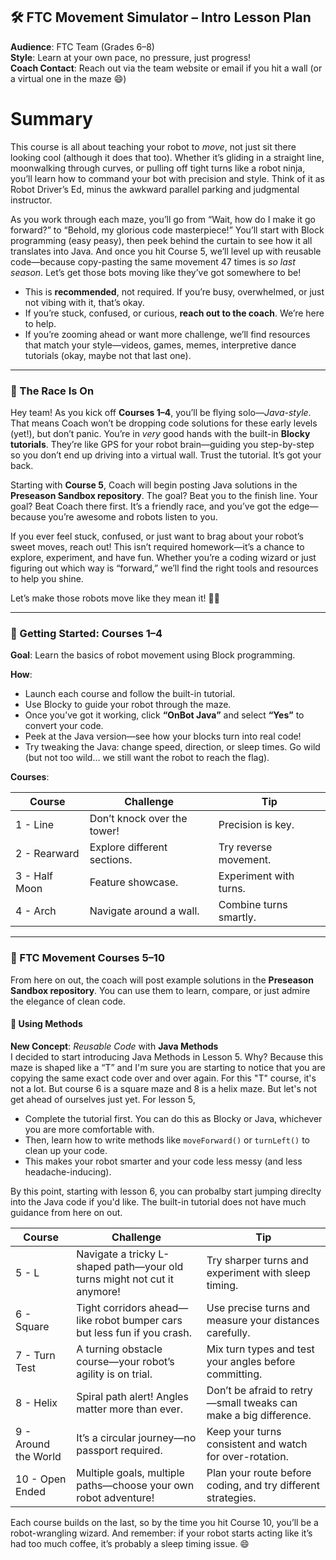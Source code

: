 ## 🛠 FTC Movement Simulator – Intro Lesson Plan  

**Audience**: FTC Team (Grades 6–8)  
**Style**: Learn at your own pace, no pressure, just progress!  
**Coach Contact**: Reach out via the team website or email if you hit a wall (or a virtual one in the maze 😄)

# Summary

This course is all about teaching your robot to *move*, not just sit there looking cool (although it does that too). Whether it’s gliding in a straight line, moonwalking through curves, or pulling off tight turns like a robot ninja, you’ll learn how to command your bot with precision and style. Think of it as Robot Driver’s Ed, minus the awkward parallel parking and judgmental instructor.

As you work through each maze, you’ll go from “Wait, how do I make it go forward?” to “Behold, my glorious code masterpiece!” You’ll start with Block programming (easy peasy), then peek behind the curtain to see how it all translates into Java. And once you hit Course 5, we’ll level up with reusable code—because copy-pasting the same movement 47 times is *so last season*. Let’s get those bots moving like they’ve got somewhere to be!

- This is **recommended**, not required. If you’re busy, overwhelmed, or just not vibing with it, that’s okay.
- If you’re stuck, confused, or curious, **reach out to the coach**. We’re here to help.
- If you’re zooming ahead or want more challenge, we’ll find resources that match your style—videos, games, memes, interpretive dance tutorials (okay, maybe not that last one).

---

### 🏁 The Race Is On

Hey team! As you kick off **Courses 1–4**, you’ll be flying solo—*Java-style*. That means Coach won’t be dropping code solutions for these early levels (yet!), but don’t panic. You’re in *very* good hands with the built-in **Blocky tutorials**. They’re like GPS for your robot brain—guiding you step-by-step so you don’t end up driving into a virtual wall. Trust the tutorial. It’s got your back.

Starting with **Course 5**, Coach will begin posting Java solutions in the **Preseason Sandbox repository**. The goal? Beat you to the finish line. Your goal? Beat Coach there first. It’s a friendly race, and you’ve got the edge—because you’re awesome and robots listen to you.

If you ever feel stuck, confused, or just want to brag about your robot’s sweet moves, reach out! This isn’t required homework—it’s a chance to explore, experiment, and have fun. Whether you’re a coding wizard or just figuring out which way is “forward,” we’ll find the right tools and resources to help you shine.

Let’s make those robots move like they mean it! 🤖💨

---

### 🚀 Getting Started: Courses 1–4  

**Goal**: Learn the basics of robot movement using Block programming.  

**How**:

- Launch each course and follow the built-in tutorial.
- Use Blocky to guide your robot through the maze.
- Once you’ve got it working, click **“OnBot Java”** and select **“Yes”** to convert your code.
- Peek at the Java version—see how your blocks turn into real code!
- Try tweaking the Java: change speed, direction, or sleep times. Go wild (but not too wild… we still want the robot to reach the flag).

**Courses**:

| Course | Challenge | Tip |
|--------|-----------|-----|
| 1 - Line | Don’t knock over the tower! | Precision is key. |
| 2 - Rearward | Explore different sections. | Try reverse movement. |
| 3 - Half Moon | Feature showcase. | Experiment with turns. |
| 4 - Arch | Navigate around a wall. | Combine turns smartly. |

---

### 🧩 FTC Movement Courses 5–10

From here on out, the coach will post example solutions in the **Preseason Sandbox repository**. You can use them to learn, compare, or just admire the elegance of clean code.

#### 🧠 Using Methods

**New Concept**: *Reusable Code* with **Java Methods**  
I decided to start introducing Java Methods in Lesson 5. Why? Because this maze is shaped like a “T” and I'm sure you are starting to notice that you are copying the same exact code over and over again. For this "T" course, it's not a lot. But course 6 is a square maze and 8 is a helix maze. But let's not get ahead of ourselves just yet. For lesson 5,

- Complete the tutorial first. You can do this as Blocky or Java, whichever you are more comfortable with.
- Then, learn how to write methods like `moveForward()` or `turnLeft()` to clean up your code.
- This makes your robot smarter and your code less messy (and less headache-inducing).

By this point, starting with lesson 6, you can probalby start jumping direclty into the Java code if you'd like. The built-in tutorial does not have much guidance from here on out.

| Course        | Challenge                                                                 | Tip                                                                 |
|---------------|---------------------------------------------------------------------------|----------------------------------------------------------------------|
| 5 - L         | Navigate a tricky L-shaped path—your old turns might not cut it anymore! | Try sharper turns and experiment with sleep timing.                 |
| 6 - Square    | Tight corridors ahead—like robot bumper cars but less fun if you crash.  | Use precise turns and measure your distances carefully.             |
| 7 - Turn Test | A turning obstacle course—your robot’s agility is on trial.              | Mix turn types and test your angles before committing.              |
| 8 - Helix     | Spiral path alert! Angles matter more than ever.                         | Don’t be afraid to retry—small tweaks can make a big difference.    |
| 9 - Around the World | It’s a circular journey—no passport required.                     | Keep your turns consistent and watch for over-rotation.             |
| 10 - Open Ended | Multiple goals, multiple paths—choose your own robot adventure!        | Plan your route before coding, and try different strategies.        |

Each course builds on the last, so by the time you hit Course 10, you’ll be a robot-wrangling wizard. And remember: if your robot starts acting like it’s had too much coffee, it’s probably a sleep timing issue. 😄
